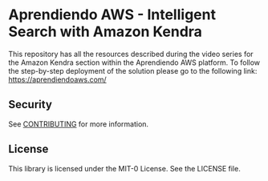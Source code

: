 # Aprendiendo AWS - Intelligent Search with Amazon Kendra

This repository has all the resources described during the video series for the Amazon Kendra section within the Aprendiendo AWS platform. To follow the step-by-step deployment of the solution please go to the following link: https://aprendiendoaws.com/ 

## Security

See [CONTRIBUTING](CONTRIBUTING.md#security-issue-notifications) for more information.

## License

This library is licensed under the MIT-0 License. See the LICENSE file.